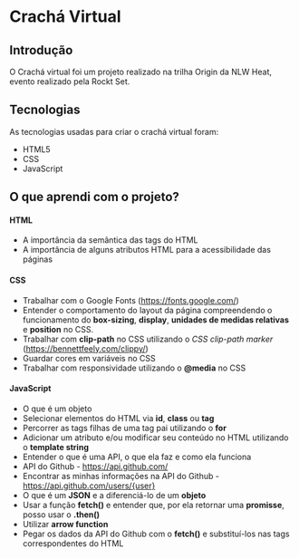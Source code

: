# Crachá Virtual

## Introdução
O Crachá virtual foi um projeto realizado na trilha Origin da NLW Heat, evento realizado pela Rockt Set.

## Tecnologias
As tecnologias usadas para criar o crachá virtual foram:

* HTML5
* CSS
* JavaScript

## O que aprendi com o projeto?

#### HTML
* A importância da semântica das tags do HTML
* A importância de alguns atributos HTML para a acessibilidade das páginas

#### CSS
* Trabalhar com o Google Fonts (https://fonts.google.com/)
* Entender o comportamento do layout da página compreendendo o funcionamento do **box-sizing**, **display**, **unidades de medidas relativas** e **position** no CSS. 
* Trabalhar com **clip-path** no CSS utilizando o _CSS clip-path marker_ (https://bennettfeely.com/clippy/)
* Guardar cores em variáveis no CSS
* Trabalhar com responsividade utilizando o **@media** no CSS

#### JavaScript
* O que é um objeto
* Selecionar elementos do HTML via **id**, **class** ou **tag**
* Percorrer as tags filhas de uma tag pai utilizando o **for**
* Adicionar um atributo e/ou modificar seu conteúdo no HTML utilizando o **template string**
* Entender o que é uma API, o que ela faz e como ela funciona
* API do Github - https://api.github.com/
* Encontrar as minhas informações na API do Github - https://api.github.com/users/{user}
* O que é um **JSON** e a diferenciá-lo de um **objeto**
* Usar a função **fetch()** e entender que, por ela retornar uma **promisse**, posso usar o **.then()**
* Utilizar **arrow function**
* Pegar os dados da API do Github com o **fetch()** e substituí-los nas tags correspondentes do HTML
